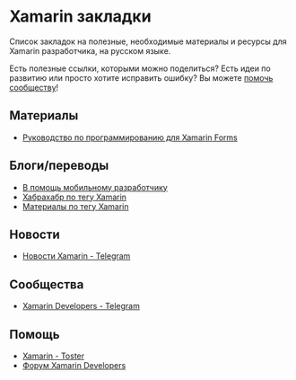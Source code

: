 # Xamarin закладки

Список закладок на полезные, необходимые материалы и ресурсы для Xamarin разработчика, на русском языке.

Есть полезные ссылки, которыми можно поделиться? Есть идеи по развитию или просто хотите исправить ошибку?
Вы можете [помочь сообществу](https://github.com/wcoder/awesome-xamarin-bookmarks/pulls)!

## Материалы
* [Руководство по программированию для Xamarin Forms](https://metanit.com/sharp/xamarin/)

## Блоги/переводы
* [В помощь мобильному разработчику](https://xamdev.ru/)
* [Хабрахабр по тегу Xamarin](https://habrahabr.ru/search/?q=xamarin)
* [Материалы по тегу Xamarin](https://wcoder.github.io/tags/#xamarin)

## Новости
* [Новости Xamarin - Telegram](https://t.me/xamarin_ru)

## Сообщества
* [Xamarin Developers - Telegram](https://t.me/xamarin_russia)

## Помощь
* [Xamarin - Toster](https://toster.ru/tag/xamarin/questions)
* [Форум Xamarin Developers](https://forums.xamdev.ru/)

